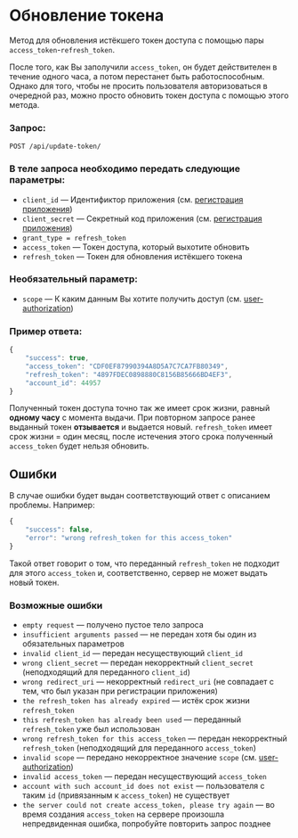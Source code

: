 # Обновление токена

Метод для обновления истёкшего токен доступа с помощью пары `access_token`-`refresh_token`.

После того, как Вы заполучили `access_token`, он будет действителен в течение одного часа, а потом перестанет быть работоспособным. Однако для того, чтобы не просить пользователя авторизоваться в очередной раз, можно просто обновить токен доступа с помощью этого метода.

### Запрос:
```
POST /api/update-token/
```

### В теле запроса необходимо передать следующие параметры:
* `client_id` — Идентификтор приложения (см. [регистрация приложения](https://xn--80adjbxl0aeb4ii6a.xn--p1ai/wp-admin/admin.php?page=apps))
* `client_secret` — Секретный код приложения (см. [регистрация приложения](https://xn--80adjbxl0aeb4ii6a.xn--p1ai/wp-admin/admin.php?page=apps))
* `grant_type = refresh_token`
* `access_token` — Токен доступа, который выхотите обновить
* `refresh_token` — Токен для обновления истёкшего токена

### Необязательный параметр:
* `scope` — К каким данным Вы хотите получить доступ (см. [user-authorization](https://github.com/len0xx/career-api/blob/main/docs/user-authorization.md#%D0%B2%D0%BE%D0%B7%D0%BC%D0%BE%D0%B6%D0%BD%D1%8B%D0%B5-%D0%B7%D0%BD%D0%B0%D1%87%D0%B5%D0%BD%D0%B8%D1%8F-scope))

### Пример ответа:
```javascript
{
    "success": true,
    "access_token": "CDF0EF87990394A8D5A7C7CA7FB80349", 
    "refresh_token": "4897FDEC0898880C8156B85666BD4EF3",
    "account_id": 44957
}
```

Полученный токен доступа точно так же имеет срок жизни, равный **одному часу** с момента выдачи. При повторном запросе ранее выданный токен **отзывается** и выдается новый. `refresh_token` имеет срок жизни = один месяц, после истечения этого срока полученный `access_token` будет нельзя обновить.

## Ошибки

В случае ошибки будет выдан соответствующий ответ с описанием проблемы. Например:
```javascript
{
    "success": false,
    "error": "wrong refresh_token for this access_token"
}
```
Такой ответ говорит о том, что переданный `refresh_token` не подходит для этого `access_token` и, соответственно, сервер не может выдать новый токен.

### Возможные ошибки
* `empty request` — получено пустое тело запроса
* `insufficient arguments passed` — не передан хотя бы один из обязательных параметров
* `invalid client_id` — передан несуществующий `client_id`
* `wrong client_secret` — передан некорректный `client_secret` (неподходящий для переданного `client_id`)
* `wrong redirect_uri` — некорректный `redirect_uri` (не совпадает с тем, что был указан при регистрации приложения)
* `the refresh_token has already expired` — истёк срок жизни `refresh_token`
* `this refresh_token has already been used` — переданный `refresh_token` уже был использован
* `wrong refresh_token for this access_token` — передан некорректный `refresh_token` (неподходящий для переданного `access_token`)
* `invalid scope` — передано некорректное значение `scope` (см. [user-authorization](https://github.com/len0xx/career-api/blob/main/docs/user-authorization.md#%D0%B2%D0%BE%D0%B7%D0%BC%D0%BE%D0%B6%D0%BD%D1%8B%D0%B5-%D0%B7%D0%BD%D0%B0%D1%87%D0%B5%D0%BD%D0%B8%D1%8F-scope))
* `invalid access_token` — передан несуществующий `access_token`
* `account with such account_id does not exist` — пользователя с таким `id` (привязанным к `access_token`) не существует
* `the server could not create access_token, please try again` — во время создания `access_token` на сервере произошла непредвиденная ошибка, попробуйте повторить запрос позднее
